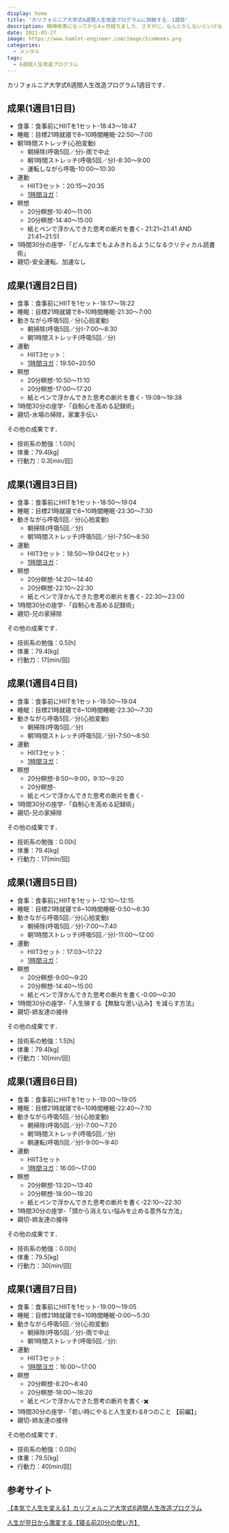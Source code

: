 ```yaml
---
display: home
title: 'カリフォルニア大学式6週間人生改造プログラムに挑戦する．1週目'
description: 精神疾患になってから4ヶ月経ちました．さすがに，なんとかしないといけないので，Daigoさんの動画であった[カリフォルニア大学式6週間人生改造プログラム](https://daigoblog.jp/pushing-thelimits/)を実施します．
date: 2021-05-27
image: https://www.hamlet-engineer.com/image/SixWeeks.png
categories: 
  - メンタル
tags:
  - 6週間人生改造プログラム
---
```


カリフォルニア大学式6週間人生改造プログラム1週目です．

<!-- more -->
## 成果(1週目1日目)
- 食事：食事前にHIITを1セット-18:43〜18:47
- 睡眠：目標21時就寝で8~10時間睡眠-22:50〜7:00
- 朝1時間ストレッチ(心拍変動)
  - 朝掃除(呼吸5回／分)-雨で中止
  - 朝1時間ストレッチ(呼吸5回／分)-8:30〜9:00
  - 運転しながら呼吸-10:00〜10:30
- 運動
  - HIIT3セット：20:15〜20:35
  - [1時間ヨガ](https://www.youtube.com/watch?v=DSNpRZDOPZQ)：
- 瞑想
  - 20分瞑想-10:40〜11:00
  - 20分瞑想-14:40〜15:00
  - 紙とペンで浮かんできた思考の断片を書く- 21:21~21:41 AND 21:41~21:51
- 1時間30分の座学-「どんな本でもよみきれるようになるクリティカル読書術」
- 親切-安全運転、加速なし

## 成果(1週目2日目)
- 食事：食事前にHIITを1セット-18:17〜18:22
- 睡眠：目標21時就寝で8~10時間睡眠-21:30〜7:00
- 動きながら呼吸5回／分(心拍変動)
  - 朝掃除(呼吸5回／分)-7:00〜8:30
  - 朝1時間ストレッチ(呼吸5回／分)
- 運動
  - HIIT3セット：
  - [1時間ヨガ](https://www.youtube.com/watch?v=DSNpRZDOPZQ)：19:50~20:50
- 瞑想
  - 20分瞑想-10:50〜11:10
  - 20分瞑想-17:00〜17:20
  - 紙とペンで浮かんできた思考の断片を書く- 19:08〜19:38
- 1時間30分の座学-「自制心を高める記録術」
- 親切-水場の掃除，家業手伝い

その他の成果です．
- 技術系の勉強：1.0[h]
- 体重：79.4[kg]
- 行動力：0.3[min/回]

## 成果(1週目3日目)
- 食事：食事前にHIITを1セット-18:50〜19:04
- 睡眠：目標21時就寝で8~10時間睡眠-23:30〜7:30
- 動きながら呼吸5回／分(心拍変動)
  - 朝掃除(呼吸5回／分)
  - 朝1時間ストレッチ(呼吸5回／分)-7:50〜8:50
- 運動
  - HIIT3セット：18:50〜19:04(2セット)
  - [1時間ヨガ](https://www.youtube.com/watch?v=DSNpRZDOPZQ)：
- 瞑想
  - 20分瞑想-14:20〜14:40
  - 20分瞑想-22:10〜22:30
  - 紙とペンで浮かんできた思考の断片を書く- 22:30〜23:00
- 1時間30分の座学-「自制心を高める記録術」
- 親切-兄の家掃除

その他の成果です．
- 技術系の勉強：0.5[h]
- 体重：79.4[kg]
- 行動力：17[min/回]

## 成果(1週目4日目)
- 食事：食事前にHIITを1セット-18:50〜19:04
- 睡眠：目標21時就寝で8~10時間睡眠-23:30〜7:30
- 動きながら呼吸5回／分(心拍変動)
  - 朝掃除(呼吸5回／分)
  - 朝1時間ストレッチ(呼吸5回／分)-7:50〜8:50
- 運動
  - HIIT3セット：
  - [1時間ヨガ](https://www.youtube.com/watch?v=DSNpRZDOPZQ)：
- 瞑想
  - 20分瞑想-8:50〜9:00，9:10〜9:20
  - 20分瞑想-
  - 紙とペンで浮かんできた思考の断片を書く- 
- 1時間30分の座学-「自制心を高める記録術」
- 親切-兄の家掃除

その他の成果です．
- 技術系の勉強：0.0[h]
- 体重：79.4[kg]
- 行動力：17[min/回]

## 成果(1週目5日目)
- 食事：食事前にHIITを1セット-12:10〜12:15
- 睡眠：目標21時就寝で8~10時間睡眠-0:50〜6:30
- 動きながら呼吸5回／分(心拍変動)
  - 朝掃除(呼吸5回／分)-7:00〜7:40
  - 朝1時間ストレッチ(呼吸5回／分)-11:00〜12:00
- 運動
  - HIIT3セット：17:03〜17:22
  - [1時間ヨガ](https://www.youtube.com/watch?v=DSNpRZDOPZQ)：
- 瞑想
  - 20分瞑想-9:00〜9:20
  - 20分瞑想-14:40〜15:00
  - 紙とペンで浮かんできた思考の断片を書く-0:00〜0:30 
- 1時間30分の座学-「人生損する【無駄な思い込み】を減らす方法」
- 親切-姉友達の接待

その他の成果です．
- 技術系の勉強：1.5[h]
- 体重：79.4[kg]
- 行動力：10[min/回]

## 成果(1週目6日目)
- 食事：食事前にHIITを1セット-19:00〜19:05
- 睡眠：目標21時就寝で8~10時間睡眠-22:40〜7:10
- 動きながら呼吸5回／分(心拍変動)
  - 朝掃除(呼吸5回／分)-7:00〜7:20
  - 朝1時間ストレッチ(呼吸5回／分)
  - 朝運転(呼吸5回／分)-9:00〜9:40
- 運動
  - HIIT3セット
  - [1時間ヨガ](https://www.youtube.com/watch?v=DSNpRZDOPZQ)：16:00〜17:00
- 瞑想
  - 20分瞑想-13:20〜13:40
  - 20分瞑想-18:00〜18:20
  - 紙とペンで浮かんできた思考の断片を書く-22:10〜22:30
- 1時間30分の座学-「頭から消えない悩みを止める意外な方法」
- 親切-姉友達の接待

その他の成果です．
- 技術系の勉強：0.0[h]
- 体重：79.5[kg]
- 行動力：30[min/回]

## 成果(1週目7日目)
- 食事：食事前にHIITを1セット-19:00〜19:05
- 睡眠：目標21時就寝で8~10時間睡眠-0:00〜5:30
- 動きながら呼吸5回／分(心拍変動)
  - 朝掃除(呼吸5回／分)-雨で中止
  - 朝1時間ストレッチ(呼吸5回／分):
- 運動
  - HIIT3セット：
  - [1時間ヨガ](https://www.youtube.com/watch?v=DSNpRZDOPZQ)：16:00〜17:00
- 瞑想
  - 20分瞑想-8:20〜8:40
  - 20分瞑想-18:00〜18:20
  - 紙とペンで浮かんできた思考の断片を書く-✖️
- 1時間30分の座学-「若い時にやると人生変わる8つのこと 【前編】」
- 親切-姉友達の接待

その他の成果です．
- 技術系の勉強：0.0[h]
- 体重：79.5[kg]
- 行動力：40[min/回]



## 参考サイト
[【本気で人生を変える】カリフォルニア大学式6週間人生改造プログラム](https://daigoblog.jp/pushing-thelimits/)

[人生が翌日から激変する【寝る前20分の使い方】](https://daigoblog.jp/20minutes-night/)

<ClientOnly>
  <CallInArticleAdsense />
</ClientOnly>